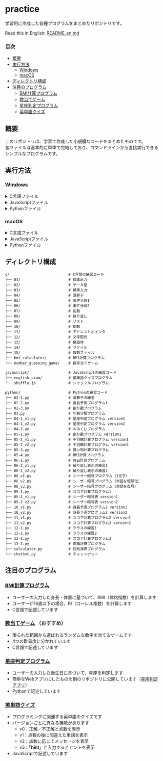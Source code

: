 # practice

学習用に作成した各種プログラムをまとめたリポジトリです。

Read this in English: [README_en.md](README_en.md)  

### 目次
- [概要](#概要)  
- [実行方法](#実行方法)  
	- [Windows](#windows)
	- [macOS](#macos)
- [ディレクトリ構成](#ディレクトリ構成)  
- [注目のプログラム](#注目のプログラム)  
	- [BMI計算プログラム](#bmi計算プログラム)  
	- [数当てゲーム](#数当てゲーム)  
	- [星座判定プログラム](#星座判定プログラム)  
	- [英単語クイズ](#英単語クイズ)  

## 概要

このリポジトリは、学習で作成した小規模なコードをまとめたものです。  
各ファイルは基本的に単体で完結しており、コマンドラインから直接実行できるシンプルなプログラムです。  

## 実行方法

### Windows

<details>
<summary>C言語ファイル</summary>

1. GCC（MinGWなど）がインストールされているか確認  
    インストールされていない場合、以下のサイトからインストールしてください。  
      [MinGW-w64](https://sourceforge.net/projects/mingw-w64/)  
2. コマンドプロンプトを開く  
3. ソースコードのあるフォルダに移動（例）  

    ```shell
    cd path\to\c_files
    ```

4. コンパイルする  

    ```shell
    gcc ファイル名.c -o 実行ファイル名.exe
    ```

5. 実行ファイルを実行する  

    ```shell
    ./実行ファイル名.exe
    ```

</details>

<details> <summary>JavaScriptファイル</summary>

1. Node.jsがインストールされているか確認  
    インストールされていない場合、以下のサイトからインストールしてください。  
      [Node.js公式サイト](https://nodejs.org/ja)  
2. コマンドプロンプトを開く  
3. スクリプトのあるフォルダに移動（例）  

    ```shell
    cd path\to\js_files
    ```

4. 実行する  

    ```shell
    node ファイル名.js
    ```

</details>

<details> <summary>Pythonファイル</summary>

1. Pythonがインストールされているか確認  
    インストールされていない場合、以下からダウンロードしてください。  
      [Python公式サイト](https://www.python.org/downloads/)  
2. コマンドプロンプトを開く  
3. スクリプトのあるフォルダに移動  

    ```shell
    cd path\to\python_files
    ```

4. 実行する  

    ```shell
    python ファイル名.py
    ```

</details>

### macOS

<details> <summary>C言語ファイル</summary>

1. ターミナルを開く  
2. GCC（Xcode command Line Tools）がインストールされているか確認  
    ターミナルを開いて以下を実行すると、インストールがなければ促されます。  
      
      ```shell
      gcc --version
      ```

3. ソースコードのあるフォルダに移動（例）  

    ```shell
    cd /path/to/c_files
    ```

4. コンパイルする  

    ```shell
    gcc ファイル名.c -o 実行ファイル名
    ```

5. 実行ファイルを実行する  

    ```shell
    ./実行ファイル名
    ```

</details>

<details> <summary>JavaScriptファイル</summary>

1. Node.jsがインストールされているか確認  
    インストールされていない場合、以下からダウンロードしてください。  
      [Node.js公式サイト](https://nodejs.org/ja)  
2. ターミナルを開く  
3. スクリプトのあるフォルダに移動（例）  

    ```shell
    cd /path/to/js_files
    ```

4. 実行する  

    ```shell
    node ファイル名.js
    ```

</details>

<details> <summary>Pythonファイル</summary>

1. Pythonがインストールされているか確認  
    macOSはPython3がプリインストールされている場合が多いですが、ない場合は以下からダウンロードしてください。  
      [Python公式サイト](https://www.python.org/downloads/)  
2. ターミナルを開く  
3. スクリプトのあるフォルダに移動（例）  

    ```shell
    cd /path/to/python_files
    ```

4. 実行する  

    ```shell
    python3 ファイル名.py
    ```

</details>

## ディレクトリ構成

```
c/                           # C言語の練習コード  
├── 01/                      # 標準出力  
├── 02/                      # データ型  
├── 03/                      # 標準入力  
├── 04/                      # 演算子  
├── 05/                      # 条件分岐1  
├── 06/                      # 条件分岐2  
├── 07/                      # 乱数  
├── 08/                      # 繰り返し  
├── 09/                      # リスト  
├── 10/                      # 関数  
├── 11/                      # アドレスとポインタ  
├── 12/                      # 文字配列  
├── 13/                      # 構造体  
├── 14/                      # ファイル  
├── 15/                      # 複数ファイル  
├── bmi_calculator/          # BMI計算プログラム  
└── number_guessing_game/    # 数字当てゲーム  
  
javascript/                  # JavaScriptの練習コード  
├── english_exam/            # 英単語クイズプログラム  
└── shuffle.js               # シャッフルプログラム  
  
python/                      # Pythonの練習コード  
├── 02-1.py                  # 演算子の練習  
├── 02-2.py                  # 身長予測プログラム1  
├── 02-3.py                  # 割り勘プログラム  
├── 03.py                    # 年齢分類プログラム  
├── 04-1_v1.py               # 星座判定プログラム version1  
├── 04-1_v2.py               # 星座判定プログラム version2  
├── 04-2.py                  # おみくじプログラム  
├── 05-1.py                  # 割り勘プログラム version2  
├── 05-2_v1.py               # 千羽鶴計算プログラム version1  
├── 05-2_v2.py               # 千羽鶴計算プログラム version2  
├── 05-3.py                  # 買い物計算プログラム  
├── 05-4.py                  # BMI計算プログラム  
├── 06-1.py                  # 月日計算プログラム  
├── 06-2_v1.py               # 繰り返し表示の練習1  
├── 06-2_v2.py               # 繰り返し表示の練習2  
├── 08_v1.py                 # シーザー暗号プログラム（1文字）  
├── 08_v2.py                 # シーザー暗号プログラム（単語を暗号化）  
├── 08_v3.py                 # シーザー暗号プログラム（単語を復号）  
├── 09-1.py                  # スコア計算プログラム1  
├── 09-2_v1.py               # シーザー暗号表 version1  
├── 09-2_v2.py               # シーザー暗号表 version2  
├── 10_v1.py                 # 身長予測プログラム2 version1  
├── 10_v2.py                 # 身長予測プログラム2 version2  
├── 11_v1.py                 # スコア計算プログラム2 version1  
├── 11_v2.py                 # スコア計算プログラム2 version2  
├── 12-1.py                  # クラスの練習1  
├── 12-2.py                  # クラスの練習2  
├── 13-1.py                  # スコア計算プログラム3  
├── 13-2.py                  # 面積計算プログラム  
├── calculator.py            # 四則演算プログラム
└── chatbot.py               # チャットボット
```

## 注目のプログラム

### [BMI計算プログラム](c/bmi_calculator/v5.c)  
- ユーザーの入力した身長・体重に基づいて、BMI（体格指数）を計算します  
- ユーザーが16歳以下の場合、RI（ローレル指数）を計算します  
- C言語で記述しています  

### [数当てゲーム](c/number_guessing_game/v5.c) （おすすめ）  
- 限られた範囲から選ばれるランダムな数字を当てるゲームです  
- 4つの難易度に分かれています  
- C言語で記述しています  

### [星座判定プログラム](python/04-1_v2.py)  
- ユーザーの入力した誕生日に基づいて、星座を判定します  
- 簡単なWebアプリにしたものを別のリポジトリに公開しています（[星座判定アプリ](https://github.com/kotonekanno/zoadic-checker)）  
- Pythonで記述しています  

### [英単語クイズ](javascript/english_exam/)  
- プログラミングに関連する英単語のクイズです  
- バージョンごとに異なる機能があります  
	- v0：正解／不正解と点数を表示  
	- v1：点数の後に間違えた単語を表示  
	- v2：点数に応じてメッセージを表示  
	- v3：「**hint**」と入力するとヒントを表示  
- JavaScriptで記述しています  
